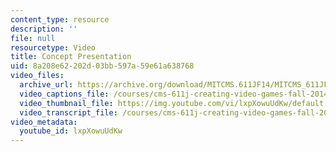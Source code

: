 ```yaml
---
content_type: resource
description: ''
file: null
resourcetype: Video
title: Concept Presentation
uid: 8a208e62-202d-03bb-597a-59e61a638768
video_files:
  archive_url: https://archive.org/download/MITCMS.611JF14/MITCMS_611JF14_HelloWaves_300k.mp4
  video_captions_file: /courses/cms-611j-creating-video-games-fall-2014/af5a837b9e755793a9f8be54477e4675_lxpXowuUdKw.vtt
  video_thumbnail_file: https://img.youtube.com/vi/lxpXowuUdKw/default.jpg
  video_transcript_file: /courses/cms-611j-creating-video-games-fall-2014/eccd12d891f2b4cbbc1a606e2cab4b7b_lxpXowuUdKw.pdf
video_metadata:
  youtube_id: lxpXowuUdKw
---
```

